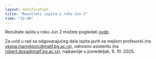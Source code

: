 ```yaml
---
layout: notification
title: "Rezultati ispita u roku Jun 2"
time: "22:40"
---
```

Rezultate ispita u roku Jun 2 možete pogledati [ovde](/ispiti/rezultati/ukupno/pbp_jun2_2024_25_ukupno.pdf).

Za uvid u rad sa odgovarajućeg dela ispita javiti se mejlom profesorki (na vesna.marinkovic@matf.bg.ac.rs), odnosno asistentu (na robert.doza@matf.bg.ac.rs), najkasnije u ponedeljak, 6. 10. 2025.

